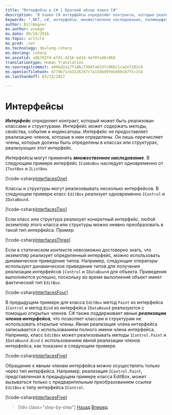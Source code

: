 ```yaml
---
title: "Интерфейсы в C# | Краткий обзор языка C#"
description: "В языке C# интерфейсы определяют контракты, которые реализуются в типах#"
keywords: ".NET, c#, интерфейсы, множественное наследование, полиморфизм"
author: BillWagner
ms.author: wiwagn
ms.date: 08/10/2016
ms.topic: article
ms.prod: .net
ms.technology: devlang-csharp
ms.devlang: csharp
ms.assetid: a9bf82f4-efd1-4216-bd34-4ef0fa48c968
translationtype: Human Translation
ms.sourcegitcommit: a06bd2a17f1d6c7308fa6337c866c1ca2e7281c0
ms.openlocfilehash: 477db71cb3226247c7a13dbd9febd00c87f5c154
ms.lasthandoff: 03/13/2017

---
```


# <a name="interfaces"></a>Интерфейсы

***Интерфейс*** определяет контракт, который может быть реализован классами и структурами. Интерфейс может содержать методы, свойства, события и индексаторы. Интерфейс не предоставляет реализацию членов, которые в нем определены. Он лишь перечисляет члены, которые должны быть определены в классах или структурах, реализующих этот интерфейс.

Интерфейсы могут применять ***множественное наследование***. В следующем примере интерфейс `IComboBox` наследует одновременно от `ITextBox` и `IListBox`.

[!code-csharp[InterfacesOne](../../../samples/snippets/csharp/tour/interfaces/Program.cs#L5-L17)]

Классы и структуры могут реализовывать несколько интерфейсов. В следующем примере класс `EditBox` реализует одновременно `IControl` и `IDataBound`.

[!code-csharp[InterfacesTwo](../../../samples/snippets/csharp/tour/interfaces/Program.cs#L19-L27)]

Если класс или структура реализует конкретный интерфейс, любой экземпляр этого класса или структуры можно неявно преобразовать в такой тип интерфейса. Пример

[!code-csharp[InterfacesThree](../../../samples/snippets/csharp/tour/interfaces/Program.cs#L33-L35)]

Если в статическом контексте невозможно достоверно знать, что экземпляр реализует определенный интерфейс, можно использовать динамическое приведение типов. Например, следующие операторы используют динамическое приведение типов для получения реализации интерфейсов `IControl` и `IDataBound` для объекта. Приведения выполняются успешно, поскольку во время выполнения объект имеет фактический тип `EditBox`.

[!code-csharp[InterfacesFour](../../../samples/snippets/csharp/tour/interfaces/Program.cs#L40-L42)]

В предыдущем примере для класса `EditBox` метод `Paint` из интерфейса `IControl` и метод `Bind` из интерфейса `IDataBound` реализуются с помощью открытых членов. C# также поддерживает явные ***реализации членов интерфейса***, что позволяет классам и структурам не использовать открытые члены. Явная реализация члена интерфейса записывается с использованием полного имени члена интерфейса. Например, класс `EditBox` может реализовывать методы `IControl.Paint` и `IDataBound.Bind` с использованием явной реализации членов интерфейса, как показано в следующем примере.

[!code-csharp[InterfacesFive](../../../samples/snippets/csharp/tour/interfaces/Program.cs#L60-L64)]

Обращение к явным членам интерфейса можно осуществлять только через тип интерфейса. Например, реализация `IControl.Paint`, представленная в предыдущем примере класса EditBox, может вызываться только с предварительным преобразованием ссылки `EditBox` к типу интерфейса `IControl`.

[!code-csharp[InterfacesFive](../../../samples/snippets/csharp/tour/interfaces/Program.cs#L71-L74)]

>[!div class="step-by-step"]
[Назад](arrays.md)
[Вперед](enums.md)

